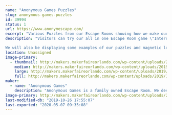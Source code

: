```yaml
---
name: "Anonymous Games Puzzles"
slug: anonymous-games-puzzles
id: 39994
status: 1
url: https://www.anonymescape.com/
excerpt: "Various Puzzles from our Escape Rooms showing how we make our Escape Rooms"
description: "Visitors can try our all in one Escape Room game \"Internal Threat\". It's a portable puzzle box that takes about 15-20 minutes to play. You have to decipher codes and use your brains to find the double agent. 

We will also be displaying some examples of our puzzles and magnetic locks to explain how our Escape Rooms function."
location: Unassigned
image-primary:
  - thumbnail: http://makers.makerfaireorlando.com/wp-content/uploads/2019/10/DSC_0814-150x150.jpg
    medium: http://makers.makerfaireorlando.com/wp-content/uploads/2019/10/DSC_0814-225x300.jpg
    large: http://makers.makerfaireorlando.com/wp-content/uploads/2019/10/DSC_0814-768x1024.jpg
    full: http://makers.makerfaireorlando.com/wp-content/uploads/2019/10/DSC_0814.jpg
maker:
  - name: "Anonymous Games"
    description: "Anonymous Games is a family owned Escape Room. We design and build all of our puzzles in house using Maker friendly tools, such as raspberry pi, Arduino, 3D printers."
image-primary: http://makers.makerfaireorlando.com/wp-content/uploads/2019/10/PATCH-LOGO-BLACK-1024x1024.jpg
last-modified-db: "2019-10-26 17:55:07"
last-exported: "2020-05-07 09:35:08"
---
```

